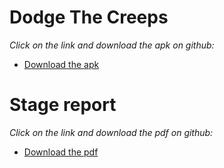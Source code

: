 # Dodge The Creeps
*Click on the link and download the apk on github:*

* [Download the apk](https://github.com/faucheresse/faucheresse.github.io/tags/Dodge)

# Stage report
*Click on the link and download the pdf on github:*

* [Download the pdf](https://github.com/faucheresse/faucheresse.github.io/releases/tag/Rapport)

